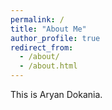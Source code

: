 ```yaml
---
permalink: /
title: "About Me"
author_profile: true
redirect_from: 
  - /about/
  - /about.html
---
```

This is Aryan Dokania.
